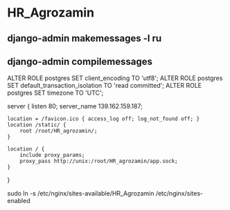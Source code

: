 # HR_Agrozamin


## django-admin makemessages -l ru
## django-admin compilemessages

ALTER ROLE postgres SET client_encoding TO 'utf8';
ALTER ROLE postgres SET default_transaction_isolation TO 'read committed';
ALTER ROLE postgres SET timezone TO 'UTC';


server {
    listen 80;
    server_name 139.162.159.187;

    location = /favicon.ico { access_log off; log_not_found off; }
    location /static/ {
        root /root/HR_agrozamin/;
    }

    location / {
        include proxy_params;
        proxy_pass http://unix:/root/HR_agrozamin/app.sock;
    }
}

sudo ln -s /etc/nginx/sites-available/HR_Agrozamin /etc/nginx/sites-enabled


